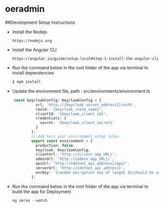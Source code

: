 # oeradmin

##Development Setup Instructions 
* Install the Nodejs 

      https://nodejs.org

* Install the Angular CLI 

      https://angular.io/guide/setup-local#step-1-install-the-angular-cli

* Run the command below in the root folder of the app via terminal to install dependencies
    
      $ npm install

* Update the environment ﬁle, path : src/environments/environment.ts 
```typescript
    const keycloakConfig: KeycloakConfig = {
              url: 'http://{keycloak_server_address}}/auth',
              realm: '{keycloak_realm_name}',
              clientId: '{keycloak_client_id}',
              credentials: {
                secret: '{keycloak_client_secret}'
              }
            };
            // Add here your environment setup infos
            export const environment = {
              production: false,
              keycloak: keycloakConfig,
              clientUrl: 'http://{client_app_URL}',
              adminUrl: 'http://{admin_app_URL}/',
              apiUrl: 'http://{dotnet_api_address}/api/',
              serverUrl: 'http://{dotnet_api_address}',
              encKey: '{random encryption key of length 32(should be same as added in Angular Admin App environment file settings)}'
            };
```
 

* Run the command below in the root folder of the app via terminal to build the app for Deployment
  
      ng serve --watch
